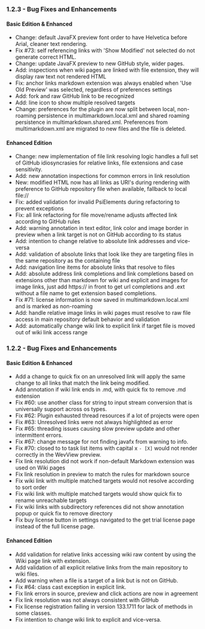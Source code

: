 ### 1.2.3 - Bug Fixes and Enhancements

#### Basic Edition & Enhanced

- Change: default JavaFX preview font order to have Helvetica before Arial, cleaner text rendering. 
- Fix #73: self referencing links with 'Show Modified' not selected do not generate correct HTML.
- Change: update JavaFX preview to new GitHub style, wider pages.
- Add: inspections when wiki pages are linked with file extension, they will display raw text not rendered HTML
- Fix: anchor links markdown extension was always enabled when 'Use Old Preview' was selected, regardless of preferences settings
- Add: fork and raw GitHub link to be recognized
- Add: line icon to show multiple resolved targets
- Change: preferences for the plugin are now split between local, non-roaming persistence in multimarkdown.local.xml and shared roaming persistence in multimarkdown.shared.xml. Preferences from multimarkdown.xml are migrated to new files and the file is deleted. 

#### Enhanced Edition

- Change: new implementation of file link resolving logic handles a full set of GitHub idiosyncrasies for relative links, file extensions and case sensitivity.
- Add: new annotation inspections for common errors in link resolution
- New: modified HTML now has all links as URI's during rendering with preference to GitHub repository file when available, fallback to local file://
- Fix: added validation for invalid PsiElements during refactoring to prevent exceptions
- Fix: all link refactoring for file move/rename adjusts affected link according to GitHub rules
- Add: warning annotation in text editor, link color and image border in preview when a link target is not on GitHub according to its status
- Add: intention to change relative to absolute link addresses and vice-versa
- Add: validation of absolute links that look like they are targeting files in the same repository as the containing file 
- Add: navigation line items for absolute links that resolve to files
- Add: absolute address link completions and link completions based on extensions other than markdown for wiki and explicit and images for image links, just add https:// in front to get url completions and .ext without a file name to get extension based completions.  
- Fix #71: license information is now saved in multimarkdown.local.xml and is marked as non-roaming 
- Add: handle relative image links in wiki pages must resolve to raw file access in main repository default behavior and validation  
- Add: automatically change wiki link to explicit link if target file is moved out of wiki link access range

### 1.2.2 - Bug Fixes and Enhancements

#### Basic Edition & Enhanced

- Add a change to quick fix on an unresolved link will apply the same change to all links that match the link being modified. 
- Add annotation if wiki link ends in .md, with quick fix to remove .md extension  
- Fix #60: use another class for string to input stream conversion that is universally support across os types.
- Fix #62: Plugin exhausted thread resources if a lot of projects were open 
- Fix #63: Unresolved links were not always highlighted as error
- Fix #65: threading issues causing slow preview update and other intermittent errors.
- Fix #67: change message for not finding javafx from warning to info.
- Fix #70: closed to to task list items with capital x `- [X]` would not render correctly in the WevView preview.
- Fix link resolution did not work if non-default Markdown extension was used on Wiki pages  
- Fix link resolution in preview to match the rules for markdown source
- Fix wiki link with multiple matched targets would not resolve according to sort order 
- Fix wiki link with multiple matched targets would show quick fix to rename unreachable targets
- Fix wiki links with subdirectory references did not show annotation popup or quick fix to remove directory 
- Fix buy license button in settings navigated to the get trial license page instead of the full license page.

#### Enhanced Edition

- Add validation for relative links accessing wiki raw content by using the Wiki page link with extension.
- Add validation of all explicit relative links from the main repository to wiki files. 
- Add warning when a file is a target of a link but is not on GitHub. 
- Fix #64: class cast exception in explicit link.
- Fix link errors in source, preview and click actions are now in agreement  
- Fix link resolution was not always consistent with GitHub  
- Fix license registration failing in version 133.1711 for lack of methods in some classes.  
- Fix intention to change wiki link to explicit and vice-versa. 
